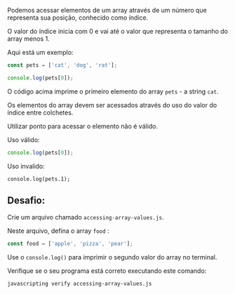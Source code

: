 Podemos acessar elementos de um array através de um número que representa sua posição, conhecido como índice.

O valor do índice inicia com 0 e vai até o valor que representa o tamanho do array menos 1.

Aqui está um exemplo:


```js
const pets = ['cat', 'dog', 'rat'];

console.log(pets[0]);
```

O código acima imprime o primeiro elemento do array `pets` - a string `cat`.

Os elementos do array devem ser acessados através do uso do valor do índice entre colchetes.

Utilizar ponto para acessar o elemento não é válido.

Uso válido:

```js
console.log(pets[0]);
```

Uso invalido:
```
console.log(pets.1);
```

## Desafio:

Crie um arquivo chamado `accessing-array-values.js`.

Neste arquivo, defina o array `food` :
```js
const food = ['apple', 'pizza', 'pear'];
```


Use o `console.log()` para imprimir o segundo valor do array no terminal.

Verifique se o seu programa está correto executando este comando:

```bash
javascripting verify accessing-array-values.js
```
